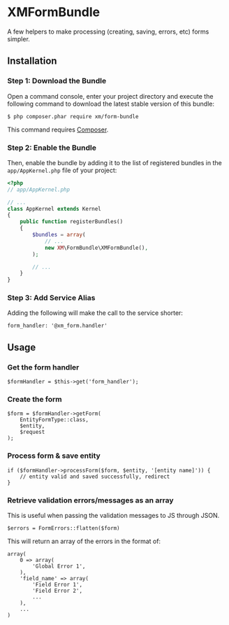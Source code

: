 # XMFormBundle
A few helpers to make processing (creating, saving, errors, etc) forms simpler.

## Installation

### Step 1: Download the Bundle

Open a command console, enter your project directory and execute the
following command to download the latest stable version of this bundle:

```console
$ php composer.phar require xm/form-bundle
```

This command requires [Composer](https://getcomposer.org/download/).

### Step 2: Enable the Bundle

Then, enable the bundle by adding it to the list of registered bundles
in the `app/AppKernel.php` file of your project:

```php
<?php
// app/AppKernel.php

// ...
class AppKernel extends Kernel
{
    public function registerBundles()
    {
        $bundles = array(
            // ...
            new XM\FormBundle\XMFormBundle(),
        );

        // ...
    }
}
```

### Step 3: Add Service Alias

Adding the following will make the call to the service shorter:

```
form_handler: '@xm_form.handler'
```

## Usage

### Get the form handler

```
$formHandler = $this->get('form_handler');
```

### Create the form

```
$form = $formHandler->getForm(
    EntityFormType::class,
    $entity,
    $request
);
```

### Process form & save entity

```
if ($formHandler->processForm($form, $entity, '[entity name]')) {
    // entity valid and saved successfully, redirect
}
```

### Retrieve validation errors/messages as an array

This is useful when passing the validation messages to JS through JSON.

```
$errors = FormErrors::flatten($form)
```

This will return an array of the errors in the format of:

```
array(
    0 => array(
        'Global Error 1',
    ),
    'field_name' => array(
        'Field Error 1',
        'Field Error 2',
        ...
    ),
    ...
)
```